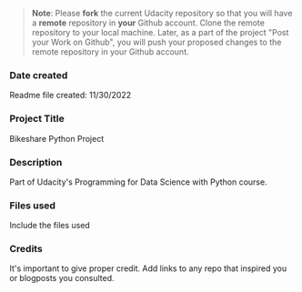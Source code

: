 >**Note**: Please **fork** the current Udacity repository so that you will have a **remote** repository in **your** Github account. Clone the remote repository to your local machine. Later, as a part of the project "Post your Work on Github", you will push your proposed changes to the remote repository in your Github account.

### Date created
Readme file created: 11/30/2022

### Project Title
Bikeshare Python Project

### Description
Part of Udacity's Programming for Data Science with Python course.

### Files used
Include the files used

### Credits
It's important to give proper credit. Add links to any repo that inspired you or blogposts you consulted.

